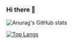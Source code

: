 ### Hi there 👋

![Anurag's GitHub stats](https://github-readme-stats.vercel.app/api?username=Chunporo&show_icons=true&theme=tokyonight)


[![Top Langs](https://github-readme-stats.vercel.app/api/top-langs/?username=Chunporo&layout=compact)](https://github.com/anuraghazra/github-readme-stats)
<!--
**Chunporo/Chunporo** is a ✨ _special_ ✨ repository because its `README.md` (this file) appears on your GitHub profile.

Here are some ideas to get you started:

- 🔭 I’m currently working on ...
- 🌱 I’m currently learning ...
- 👯 I’m looking to collaborate on ...
- 🤔 I’m looking for help with ...
- 💬 Ask me about ...
- 📫 How to reach me: ...
- 😄 Pronouns: ...
- ⚡ Fun fact: ...
-->
